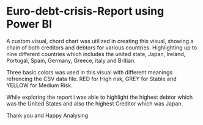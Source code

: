 # Euro-debt-crisis-Report using Power BI
A custom visual, chord chart was utilized in creating this visual, showing a chain of both creditors and debtors for various countries. 
Highlighting up to nine different countries which includes the united state, Japan, Ireland, Portugal, Spain, Germany, Greece, italy and Britian.

Three basic colors was used in this visual with different meanings refrencing the CSV data file. RED for High risk, GREY for Stable and YELLOW for Medium Risk.

While exploring the report i was able to highlight the highest debtor which was the United States and also the highest Creditor which was Japan. 

Thank you and Happy Analysing 
